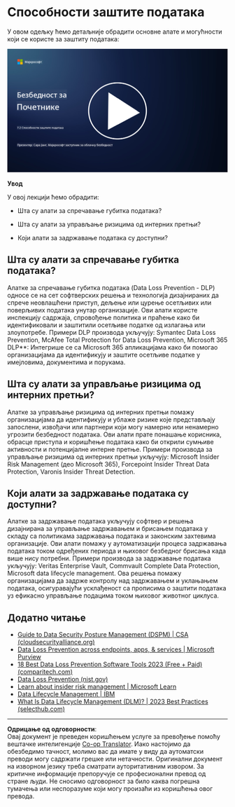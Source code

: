 <!--
CO_OP_TRANSLATOR_METADATA:
{
  "original_hash": "50697add9758e54693442d502d2d5f8a",
  "translation_date": "2025-09-04T00:58:16+00:00",
  "source_file": "7.2 Data security capabilities.md",
  "language_code": "sr"
}
-->
# Способности заштите података

У овом одељку ћемо детаљније обрадити основне алате и могућности који се користе за заштиту података:

[![Погледајте видео](../../translated_images/7-2_placeholder.1f3c39f0c7cfea7ef355438079e171e047a0f79c8dc0b63ad78513b1910f7cdf.sr.png)](https://learn-video.azurefd.net/vod/player?id=0c9fff7c-e17c-4a14-ac3b-69b5a5786f55)

**Увод**

У овој лекцији ћемо обрадити:

- Шта су алати за спречавање губитка података?

- Шта су алати за управљање ризицима од интерних претњи?

- Који алати за задржавање података су доступни?

## Шта су алати за спречавање губитка података?

Алатке за спречавање губитка података (Data Loss Prevention - DLP) односе се на сет софтверских решења и технологија дизајнираних да спрече неовлашћени приступ, дељење или цурење осетљивих или поверљивих података унутар организације. Ови алати користе инспекцију садржаја, спровођење политика и праћење како би идентификовали и заштитили осетљиве податке од излагања или злоупотребе. Примери DLP производа укључују: Symantec Data Loss Prevention, McAfee Total Protection for Data Loss Prevention, Microsoft 365 DLP**: Интегрише се са Microsoft 365 апликацијама како би помогао организацијама да идентификују и заштите осетљиве податке у имејловима, документима и порукама.

## Шта су алати за управљање ризицима од интерних претњи?

Алатке за управљање ризицима од интерних претњи помажу организацијама да идентификују и ублаже ризике које представљају запослени, извођачи или партнери који могу намерно или ненамерно угрозити безбедност података. Ови алати прате понашање корисника, обрасце приступа и коришћење података како би открили сумњиве активности и потенцијалне интерне претње. Примери производа за управљање ризицима од интерних претњи укључују: Microsoft Insider Risk Management (део Microsoft 365), Forcepoint Insider Threat Data Protection, Varonis Insider Threat Detection.

## Који алати за задржавање података су доступни?

Алатке за задржавање података укључују софтвер и решења дизајнирана за управљање задржавањем и брисањем података у складу са политикама задржавања података и законским захтевима организације. Ови алати помажу у аутоматизацији процеса задржавања података током одређених периода и њиховог безбедног брисања када више нису потребни. Примери производа за задржавање података укључују: Veritas Enterprise Vault, Commvault Complete Data Protection, Microsoft data lifecycle management. Ова решења помажу организацијама да задрже контролу над задржавањем и уклањањем података, осигуравајући усклађеност са прописима о заштити података уз ефикасно управљање подацима током њиховог животног циклуса.

## Додатно читање

- [Guide to Data Security Posture Management (DSPM) | CSA (cloudsecurityalliance.org)](https://cloudsecurityalliance.org/blog/2023/03/31/the-big-guide-to-data-security-posture-management-dspm/)
- [Data Loss Prevention across endpoints, apps, & services | Microsoft Purview](https://youtu.be/hvqq8L_0kgI)
- [18 Best Data Loss Prevention Software Tools 2023 (Free + Paid) (comparitech.com)](https://www.comparitech.com/data-privacy-management/data-loss-prevention-tools-software/)
- [Data Loss Prevention (nist.gov)](https://tsapps.nist.gov/publication/get_pdf.cfm?pub_id=904672)
- [Learn about insider risk management | Microsoft Learn](https://learn.microsoft.com/purview/insider-risk-management?WT.mc_id=academic-96948-sayoung)
- [Data Lifecycle Management | IBM](https://www.ibm.com/topics/data-lifecycle-management)
- [What Is Data Lifecycle Management (DLM)? | 2023 Best Practices (selecthub.com)](https://www.selecthub.com/big-data-analytics/data-lifecycle-management/)

---

**Одрицање од одговорности**:  
Овај документ је преведен коришћењем услуге за превођење помоћу вештачке интелигенције [Co-op Translator](https://github.com/Azure/co-op-translator). Иако настојимо да обезбедимо тачност, молимо вас да имате у виду да аутоматски преводи могу садржати грешке или нетачности. Оригинални документ на изворном језику треба сматрати ауторитативним извором. За критичне информације препоручује се професионални превод од стране људи. Не сносимо одговорност за било каква погрешна тумачења или неспоразуме који могу произаћи из коришћења овог превода.